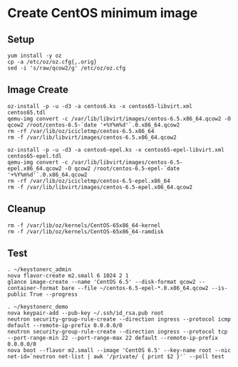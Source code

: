 Create CentOS minimum image
===========================

Setup
-----

    yum install -y oz
    cp -a /etc/oz/oz.cfg{,.orig}
    sed -i 's/raw/qcow2/g' /etc/oz/oz.cfg

Image Create
------------

    oz-install -p -u -d3 -a centos6.ks -x centos65-libvirt.xml centos65.tdl
    qemu-img convert -c /var/lib/libvirt/images/centos-6.5.x86_64.qcow2 -O qcow2 /root/centos-6.5-`date '+%Y%m%d'`.0.x86_64.qcow2
    rm -rf /var/lib/oz/icicletmp/centos-6.5.x86_64
    rm -f /var/lib/libvirt/images/centos-6.5.x86_64.qcow2

    oz-install -p -u -d3 -a centos6-epel.ks -x centos65-epel-libvirt.xml centos65-epel.tdl
    qemu-img convert -c /var/lib/libvirt/images/centos-6.5-epel.x86_64.qcow2 -O qcow2 /root/centos-6.5-epel-`date '+%Y%m%d'`.0.x86_64.qcow2
    rm -rf /var/lib/oz/icicletmp/centos-6.5-epel.x86_64
    rm -f /var/lib/libvirt/images/centos-6.5-epel.x86_64.qcow2

Cleanup
-------

    rm -f /var/lib/oz/kernels/CentOS-65x86_64-kernel
    rm -f /var/lib/oz/kernels/CentOS-65x86_64-ramdisk


Test
----

    . ~/keystonerc_admin
    nova flavor-create m2.small 6 1024 2 1
    glance image-create --name 'CentOS 6.5' --disk-format qcow2 --container-format bare --file ~/centos-6.5-epel-*.0.x86_64.qcow2 --is-public True --progress

    . ~/keystonerc_demo
    nova keypair-add --pub-key ~/.ssh/id_rsa.pub root
    neutron security-group-rule-create --direction ingress --protocol icmp default --remote-ip-prefix 0.0.0.0/0
    neutron security-group-rule-create --direction ingress --protocol tcp --port-range-min 22 --port-range-max 22 default --remote-ip-prefix 0.0.0.0/0
    nova boot --flavor m2.small --image 'CentOS 6.5' --key-name root --nic net-id=`neutron net-list | awk '/private/ { print $2 }'` --poll test
